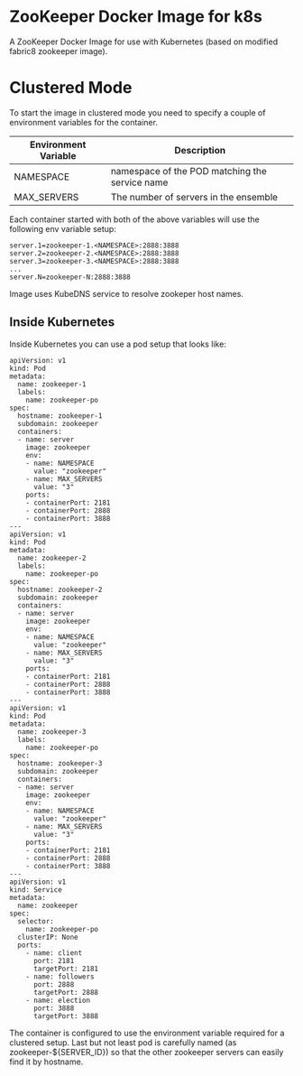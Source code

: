 ZooKeeper Docker Image for k8s
================================

A ZooKeeper Docker Image for use with Kubernetes (based on modified fabric8 zookeeper image).

# Clustered Mode
To start the image in clustered mode you need to specify a couple of environment variables for the container.

| Environment Variable                          | Description                                    |
| --------------------------------------------- | -----------------------------------------------|
| NAMESPACE                                     | namespace of the POD matching the service name |
| MAX_SERVERS                                   | The number of servers in the ensemble          |


Each container started with both of the above variables will use the following env variable setup:

    server.1=zookeeper-1.<NAMESPACE>:2888:3888
    server.2=zookeeper-2.<NAMESPACE>:2888:3888
    server.3=zookeeper-3.<NAMESPACE>:2888:3888
    ...
    server.N=zookeeper-N:2888:3888

Image uses KubeDNS service to resolve zookeper host names.

## Inside Kubernetes

Inside Kubernetes you can use a pod setup that looks like:

```
apiVersion: v1
kind: Pod
metadata:
  name: zookeeper-1
  labels:
    name: zookeeper-po
spec:
  hostname: zookeeper-1
  subdomain: zookeeper
  containers:
  - name: server
    image: zookeeper
    env:
    - name: NAMESPACE
      value: "zookeeper"
    - name: MAX_SERVERS
      value: "3"
    ports:
    - containerPort: 2181
    - containerPort: 2888
    - containerPort: 3888
---
apiVersion: v1
kind: Pod
metadata:
  name: zookeeper-2
  labels:
    name: zookeeper-po
spec:
  hostname: zookeeper-2
  subdomain: zookeeper
  containers:
  - name: server
    image: zookeeper
    env:
    - name: NAMESPACE
      value: "zookeeper"
    - name: MAX_SERVERS
      value: "3"
    ports:
    - containerPort: 2181
    - containerPort: 2888
    - containerPort: 3888
---
apiVersion: v1
kind: Pod
metadata:
  name: zookeeper-3
  labels:
    name: zookeeper-po
spec:
  hostname: zookeeper-3
  subdomain: zookeeper
  containers:
  - name: server
    image: zookeeper
    env:
    - name: NAMESPACE
      value: "zookeeper"
    - name: MAX_SERVERS
      value: "3"
    ports:
    - containerPort: 2181
    - containerPort: 2888
    - containerPort: 3888
---
apiVersion: v1
kind: Service
metadata:
  name: zookeeper
spec:
  selector:
    name: zookeeper-po
  clusterIP: None
  ports:
    - name: client
      port: 2181
      targetPort: 2181
    - name: followers
      port: 2888
      targetPort: 2888
    - name: election
      port: 3888
      targetPort: 3888
```

The container is configured to use the environment variable required for a clustered setup.
Last but not least pod is carefully named (as zookeeper-${SERVER_ID}) so that the other zookeeper servers can easily find it by hostname.